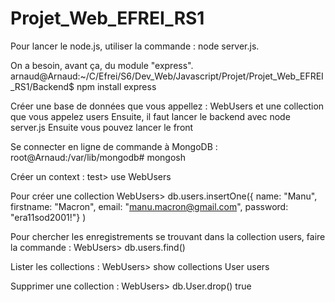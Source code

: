 # Projet_Web_EFREI_RS1

Pour lancer le node.js, utiliser la commande : node server.js.

On a besoin, avant ça, du module "express".
arnaud@Arnaud:~/C/Efrei/S6/Dev_Web/Javascript/Projet/Projet_Web_EFREI_RS1/Backend$ npm install express

Créer une base de données que vous appellez : WebUsers et une collection que vous appelez users
Ensuite, il faut lancer le backend avec node server.js
Ensuite vous pouvez lancer le front

Se connecter en ligne de commande à MongoDB : 
    root@Arnaud:/var/lib/mongodb# mongosh

Créer un context : 
    test> use WebUsers

Pour créer une collection
WebUsers> db.users.insertOne({
    name: "Manu",
    firstname: "Macron",
    email: "manu.macron@gmail.com",
    password: "era11sod2001!"}
)

Pour chercher les enregistrements se trouvant dans la collection users, faire la commande : 
    WebUsers> db.users.find()

Lister les collections : 
WebUsers> show collections
    User
    users

Supprimer une collection : 
WebUsers> db.User.drop()
true
